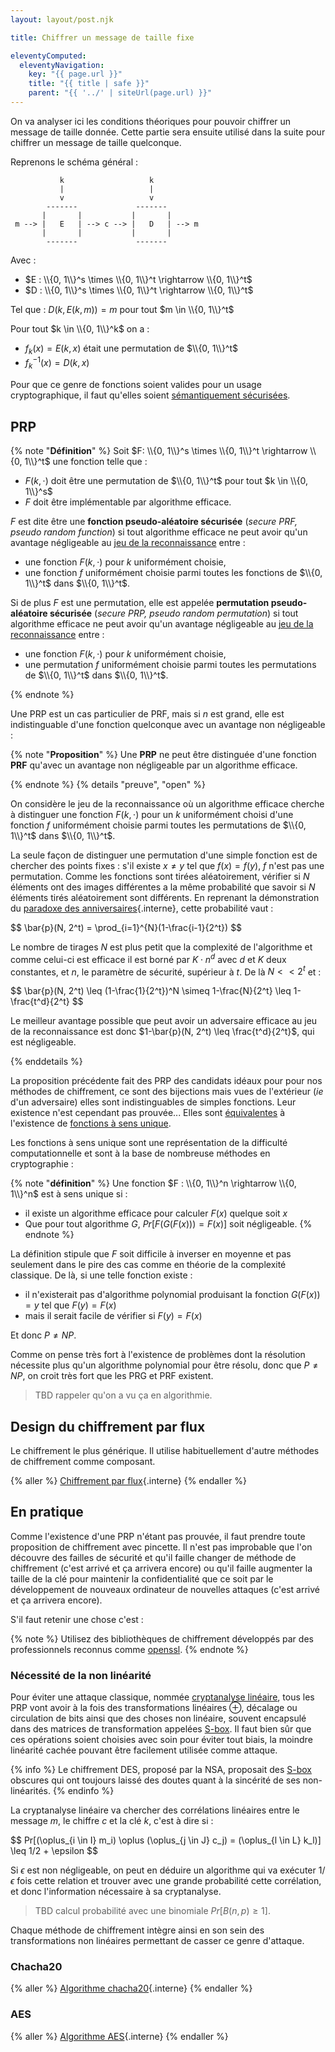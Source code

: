 ```yaml
---
layout: layout/post.njk

title: Chiffrer un message de taille fixe

eleventyComputed:
  eleventyNavigation:
    key: "{{ page.url }}"
    title: "{{ title | safe }}"
    parent: "{{ '../' | siteUrl(page.url) }}"
---
```


On va analyser ici les conditions théoriques pour pouvoir chiffrer un message de taille donnée. Cette partie sera ensuite
utilisé dans la suite pour chiffrer un message de taille quelconque.

Reprenons le schéma général :

```
           k                   k
           |                   |
           v                   v
        -------             -------
       |       |           |       |
 m --> |   E   | --> c --> |   D   | --> m
       |       |           |       |
        -------             -------
```

Avec :

- $E : \\{0, 1\\}^s \times \\{0, 1\\}^t \rightarrow \\{0, 1\\}^t$
- $D : \\{0, 1\\}^s \times \\{0, 1\\}^t \rightarrow \\{0, 1\\}^t$

Tel que : $D(k, E(k, m)) = m$ pour tout $m \in \\{0, 1\\}^t$

Pour tout $k \in \\{0, 1\\}^k$ on a :

- $f_k(x) = E(k, x)$ était une permutation de $\\{0, 1\\}^t$
- $f^{-1}_k(x) = D(k, x)$

Pour que ce genre de fonctions soient valides pour un usage cryptographique, il faut qu'elles soient [sémantiquement sécurisées](../définitions/#sémantiquement-sécurisé).

## PRP

<div id="PRP"></div>
<div id="PRF"></div>

{% note "**Définition**" %}
Soit $F: \\{0, 1\\}^s \times \\{0, 1\\}^t \rightarrow \\{0, 1\\}^t$ une fonction telle que :

- $F(k,\cdot)$ doit être une permutation de $\\{0, 1\\}^t$ pour tout $k \in \\{0, 1\\}^s$
- $F$ doit être implémentable par algorithme efficace.

$F$ est dite être une **fonction pseudo-aléatoire sécurisée** (_secure PRF, pseudo random function_) si tout algorithme efficace ne peut avoir qu'un avantage négligeable au [jeu de la reconnaissance](../définitions/#jeu-reconnaissance) entre :

- une fonction $F(k, \cdot)$ pour $k$ uniformément choisie,
- une fonction $f$ uniformément choisie parmi toutes les fonctions de $\\{0, 1\\}^t$ dans $\\{0, 1\\}^t$.

Si de plus $F$ est une permutation, elle est appelée **permutation pseudo-aléatoire sécurisée** (_secure PRP, pseudo random permutation_)  si tout algorithme efficace ne peut avoir qu'un avantage négligeable au [jeu de la reconnaissance](../définitions/#jeu-reconnaissance) entre :

- une fonction $F(k, \cdot)$ pour $k$ uniformément choisie,
- une permutation $f$ uniformément choisie parmi toutes les permutations de $\\{0, 1\\}^t$ dans $\\{0, 1\\}^t$.

{% endnote %}

Une PRP est un cas particulier de PRF, mais si $n$ est grand, elle est indistinguable d'une fonction quelconque avec un avantage non négligeable :

{% note "**Proposition**" %}
Une **PRP** ne peut être distinguée d'une fonction **PRF** qu'avec un avantage non négligeable par un algorithme efficace.

{% endnote %}
{% details "preuve", "open" %}

On considère le jeu de la reconnaissance où un algorithme efficace cherche à distinguer une fonction $F(k, \cdot)$ pour un $k$ uniformément choisi d'une fonction $f$ uniformément choisie parmi toutes les permutations de $\\{0, 1\\}^t$ dans $\\{0, 1\\}^t$.

La seule façon de distinguer une permutation d'une simple fonction est de chercher des points fixes : s'il existe $x\neq y$ tel que $f(x) = f(y)$, $f$ n'est pas une permutation. Comme les fonctions sont tirées aléatoirement, vérifier si $N$ éléments ont des images différentes a la même probabilité que savoir si $N$ éléments tirés aléatoirement sont différents. En reprenant la démonstration du [paradoxe des anniversaires](/cours/algorithmie/structure-conteneurs/fonctions-hash/#paradoxe-anniversaires){.interne}, cette probabilité vaut :

<div>
$$
\bar{p}(N, 2^t) = \prod_{i=1}^{N}(1-\frac{i-1}{2^t})
$$
</div>

Le nombre de tirages $N$ est plus petit que la complexité de l'algorithme et comme celui-ci est efficace il est borné par $K\cdot n^d$ avec $d$ et $K$ deux constantes, et $n$, le paramètre de sécurité, supérieur à $t$. De là $N << 2^t$ et :

<div>
$$
\bar{p}(N, 2^t) \leq (1-\frac{1}{2^t})^N \simeq 1-\frac{N}{2^t} \leq 1-\frac{t^d}{2^t}
$$
</div>

Le meilleur avantage possible que peut avoir un adversaire efficace au jeu de la reconnaissance est donc $1-\bar{p}(N, 2^t) \leq \frac{t^d}{2^t}$, qui est négligeable.

{% enddetails %}

La proposition précédente fait des PRP des candidats idéaux pour pour nos méthodes de chiffrement, ce sont des bijections mais vues de l'extérieur (_ie_ d'un adversaire) elles sont indistinguables de simples fonctions. Leur existence n'est cependant pas prouvée... Elles sont [équivalentes](https://en.wikipedia.org/wiki/Pseudorandom_generator_theorem#Existence_of_pseudorandom_generators) à l'existence de [fonctions à sens unique](https://en.wikipedia.org/wiki/One-way_function).

Les fonctions à sens unique sont une représentation de la difficulté computationnelle et sont à la base de nombreuse méthodes en cryptographie :

{% note "**définition**" %}
Une fonction $F : \\{0, 1\\}^n \rightarrow \\{0, 1\\}^n$ est à sens unique si :

- il existe un algorithme efficace pour calculer $F(x)$ quelque soit $x$
- Que pour tout algorithme $G$, $Pr[F(G(F(x))) = F(x)]$ soit négligeable.
  {% endnote %}

La définition stipule que $F$ soit difficile à inverser en moyenne et pas seulement dans le pire des cas comme en théorie de la complexité classique. De là, si une telle fonction existe :

- il n'existerait pas d'algorithme polynomial produisant la fonction $G(F(x)) = y$ tel que $F(y) = F(x)$
- mais il serait facile de vérifier si $F(y) = F(x)$

Et donc $P \neq NP$.

Comme on pense très fort à l'existence de problèmes dont la résolution nécessite plus qu'un algorithme polynomial pour être résolu, donc que $P \neq NP$, on croit très fort que les PRG et PRF existent.

> TBD rappeler qu'on a vu ça en algorithmie.

## Design du chiffrement par flux

Le chiffrement le plus générique. Il utilise habituellement d'autre méthodes de chiffrement comme composant.

{% aller %}
[Chiffrement par flux](chiffrement-flux){.interne}
{% endaller %}

## En pratique

Comme l'existence d'une PRP n'étant pas prouvée, il faut prendre toute proposition de chiffrement avec pincette. Il n'est pas improbable que l'on découvre des failles de sécurité et qu'il faille changer de méthode de chiffrement (c'est arrivé et ça arrivera encore) ou qu'il faille augmenter la taille de la clé pour maintenir la confidentialité que ce soit par le développement de nouveaux ordinateur de nouvelles attaques (c'est arrivé et ça arrivera encore).

S'il faut retenir une chose c'est :

{% note %}
Utilisez des bibliothèques de chiffrement développés par des professionnels reconnus comme [openssl](https://fr.wikipedia.org/wiki/OpenSSL).
{% endnote %}

### Nécessité de la non linéarité

Pour éviter une attaque classique, nommée [cryptanalyse linéaire](https://fr.wikipedia.org/wiki/Cryptanalyse_lin%C3%A9aire), tous les PRP vont avoir à la fois des transformations linéaires $\oplus$, décalage ou circulation de bits ainsi que des choses non linéaire, souvent encapsulé dans des matrices de transformation appelées [S-box](https://fr.wikipedia.org/wiki/S-Box). Il faut bien sûr que ces opérations soient choisies avec soin pour éviter tout biais, la moindre linéarité cachée pouvant être facilement utilisée comme attaque.

{% info %}
Le chiffrement DES, proposé par la NSA, proposait des [S-box](https://fr.wikipedia.org/wiki/S-Box) obscures qui ont toujours laissé des doutes quant à la sincérité de ses non-linéarités.
{% endinfo %}

La cryptanalyse linéaire va chercher des corrélations linéaires entre le message $m$, le chiffre $c$ et la clé $k$, c'est à dire si :

<div>
$$
Pr[(\oplus_{i \in I} m_i) \oplus (\oplus_{j \in J} c_j) = (\oplus_{l \in L} k_l)] \leq 1/2 + \epsilon
$$
</div>

Si $\epsilon$ est non négligeable, on peut en déduire un algorithme qui va exécuter $1/\epsilon$ fois cette relation et trouver avec une grande probabilité cette corrélation, et donc l'information nécessaire à sa cryptanalyse.

> TBD calcul probabilité avec une binomiale $Pr[B(n, p) \geq 1]$.

Chaque méthode de chiffrement intègre ainsi en son sein des transformations non linéaires permettant de casser ce genre d'attaque.

### Chacha20

{% aller %}
[Algorithme chacha20](chacha20){.interne}
{% endaller %}

### AES

{% aller %}
[Algorithme AES](aes){.interne}
{% endaller %}
